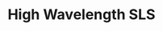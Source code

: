 ---
title: "High Wavelength SLS"
excerpt: "Exploring the use of cheap blue ray lasers (around 390-405 nm) and a thermoplastic with high absorptivity to study hobbyist-market SLS printers. "
header:
  teaser: /assets/images/projects/SLS.jpg
order: 3.1
share: false
toc: true
toc_sticky: true
---